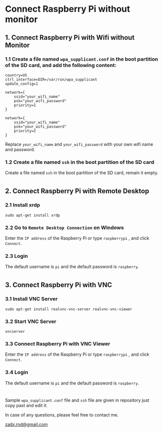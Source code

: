 # Connect Raspberry Pi without monitor

## 1. Connect Raspberry Pi with Wifi without Monitor

### 1.1 Create a file named `wpa_supplicant.conf` in the boot partition of the SD card, and add the following content:

```shell
country=US
ctrl_interface=DIR=/var/run/wpa_supplicant
update_config=1

network={
    ssid="your_wifi_name"
    psk="your_wifi_password"
    priority=1
}

network={
    ssid="your_wifi_name"
    psk="your_wifi_password"
    priority=2
}
```

Replace `your_wifi_name` and `your_wifi_password` with your own wifi name and password.

### 1.2 Create a file named `ssh` in the boot partition of the SD card
Create a file named `ssh` in the boot partition of the SD card, remain it empty.

#

## 2. Connect Raspberry Pi with Remote Desktop

### 2.1 Install xrdp

```shell
sudo apt-get install xrdp
```

### 2.2 Go to `Remote Desktop Connection` on Windows

Enter the `IP address` of the Raspberry Pi or type `raspberrypi` , and click `Connect`.

### 2.3 Login

The default username is `pi` and the default password is `raspberry`.

#

## 3. Connect Raspberry Pi with VNC

### 3.1 Install VNC Server

```shell
sudo apt-get install realvnc-vnc-server realvnc-vnc-viewer
```

### 3.2 Start VNC Server

```shell
vncserver
```

### 3.3 Connect Raspberry Pi with VNC Viewer

Enter the `IP address` of the Raspberry Pi or type `raspberrypi` , and click `Connect`.

### 3.4 Login

The default username is `pi` and the default password is `raspberry`.

#

Sample `wpa_supplicant.conf` file and `ssh` file are given in repository just copy past and edit it.

In case of any questions, please feel free to contact me.

zaibi.rnd@gmail.com



